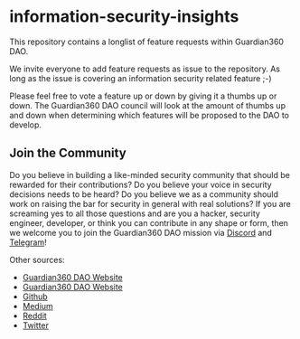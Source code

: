 # information-security-insights

This repository contains a longlist of feature requests within Guardian360 DAO.

We invite everyone to add feature requests as issue to the repository.
As long as the issue is covering an information security related feature ;-)

Please feel free to vote a feature up or down by giving it a thumbs up or down.
The Guardian360 DAO council will look at the amount of thumbs up and down when 
determining which features will be proposed to the DAO to develop.

## Join the Community

Do you believe in building a like-minded security community that should be rewarded for their contributions? Do you believe your voice in security decisions needs to be heard? Do you believe we as a community should work on raising the bar for security in general with real solutions? If you are screaming yes to all those questions and are you a hacker, security engineer, developer, or think you can contribute in any shape or form, then we welcome you to join the Guardian360 DAO mission via [Discord](https://discord.gg/Gt8P9AdQTM) and [Telegram](https://t.me/guardian360dao)!

Other sources:
* [Guardian360 DAO Website](https://www.guardian360.io)
* [Guardian360 DAO Website](https://www.guardian360.eth)
* [Github](https://github.com/guardian360dao)
* [Medium](https://medium.com/guardian360dao)
* [Reddit](https://www.reddit.com/r/Guardian360DAO)
* [Twitter](https://twitter.com/Guardian360DAO)
